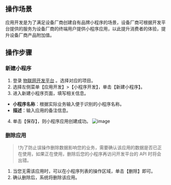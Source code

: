 ## 操作场景
应用开发是为了满足设备厂商创建自有品牌小程序的场景，设备厂商可根据开发平台提供的服务为设备厂商的终端用户提供小程序应用，以此提升消费者的体验，提升设备厂商产品附加值。
 
## 操作步骤
### 新建小程序
1. 登录 [物联网开发平台](https://console.cloud.tencent.com/iotexplorer) 。选择对应的项目。
2. 选择左侧菜单【应用开发】>【小程序开发】，单击【新建小程序】。
3. 进入新建小程序页面，填写相关信息。
 - **小程序名称**：根据实际业务输入便于识别的小程序名称。
 - **描述**：输入应用的备注信息。  
4. 单击【保存】，则小程序应用创建成功。
![image](https://main.qcloudimg.com/raw/3b5969e0a6f6829a6017146d86569e3e.png)


### 删除应用
>!为了防止误操作删除数据影响您的业务，需要确认该应用的数据是否已正在使用，如果正在使用，删除后您的小程序再访问开发平台的 API 时将会出错。

1. 当您无需该应用时，可以在小程序列表的操作区域，单击【删除】即可。
2. 确认删除后，系统将删除该应用。
